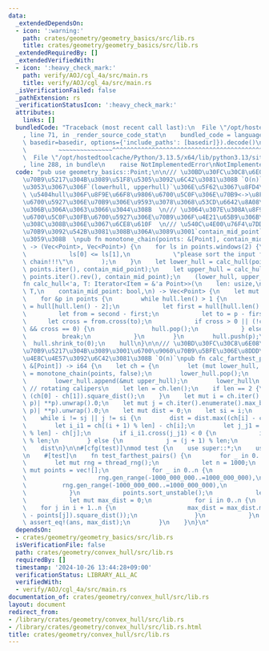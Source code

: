 ```yaml
---
data:
  _extendedDependsOn:
  - icon: ':warning:'
    path: crates/geometry/geometry_basics/src/lib.rs
    title: crates/geometry/geometry_basics/src/lib.rs
  _extendedRequiredBy: []
  _extendedVerifiedWith:
  - icon: ':heavy_check_mark:'
    path: verify/AOJ/cgl_4a/src/main.rs
    title: verify/AOJ/cgl_4a/src/main.rs
  _isVerificationFailed: false
  _pathExtension: rs
  _verificationStatusIcon: ':heavy_check_mark:'
  attributes:
    links: []
  bundledCode: "Traceback (most recent call last):\n  File \"/opt/hostedtoolcache/Python/3.13.5/x64/lib/python3.13/site-packages/onlinejudge_verify/documentation/build.py\"\
    , line 71, in _render_source_code_stat\n    bundled_code = language.bundle(stat.path,\
    \ basedir=basedir, options={'include_paths': [basedir]}).decode()\n          \
    \         ~~~~~~~~~~~~~~~^^^^^^^^^^^^^^^^^^^^^^^^^^^^^^^^^^^^^^^^^^^^^^^^^^^^^^^^^^^^^^^^^^\n\
    \  File \"/opt/hostedtoolcache/Python/3.13.5/x64/lib/python3.13/site-packages/onlinejudge_verify/languages/rust.py\"\
    , line 288, in bundle\n    raise NotImplementedError\nNotImplementedError\n"
  code: "pub use geometry_basics::Point;\n\n/// \u30BD\u30FC\u30C8\u6E08\u307F\u306E\
    \u70B9\u5217\u304B\u3089\u51F8\u5305\u3092\u6C42\u3081\u308B `O(n)`  \n/// \u3053\
    \u3053\u3067\u306F`(lowerhull, upperhull)`\u306E\u5F62\u3067\u8FD4\u3059  \n///\
    \ \u5404hull\u306F\u8F9E\u66F8\u9806\u6700\u5C0F\u306E\u70B9<->\u8F9E\u66F8\u9806\
    \u6700\u5927\u306E\u70B9\u306E\u9593\u3078\u3068\u53CD\u6642\u8A08\u56DE\u308A\
    \u306B\u306A\u3063\u3066\u3044\u308B  \n/// \u3064\u307E\u308A\u8F9E\u66F8\u9806\
    \u6700\u5C0F\u30FB\u6700\u5927\u306E\u70B9\u306F\u4E21\u65B9\u306B\u542B\u307E\
    \u308C\u308B\u306E\u3067\u6CE8\u610F  \n/// \u540C\u4E00\u76F4\u7DDA\u4E0A\u306E\
    \u70B9\u3092\u542B\u3081\u308B\u306A\u3089\u3001`contain_mid_point`\u306F`true`\u306B\
    \u3059\u308B  \npub fn monotone_chain(points: &[Point], contain_mid_point: bool)\
    \ -> (Vec<Point>, Vec<Point>) {\n    for ls in points.windows(2) {\n        assert!(\n\
    \            ls[0] <= ls[1],\n            \"please sort the input for monotone\
    \ chain!!!\"\n        );\n    }\n    let lower_hull = calc_hull(points.len(),\
    \ points.iter(), contain_mid_point);\n    let upper_hull = calc_hull(points.len(),\
    \ points.iter().rev(), contain_mid_point);\n    (lower_hull, upper_hull)\n}\n\n\
    fn calc_hull<'a, T: Iterator<Item = &'a Point>>(\n    len: usize,\n    points:\
    \ T,\n    contain_mid_point: bool,\n) -> Vec<Point> {\n    let mut hull = Vec::with_capacity(len);\n\
    \    for &p in points {\n        while hull.len() > 1 {\n            let second\
    \ = hull[hull.len() - 2];\n            let first = hull[hull.len() - 1];\n   \
    \         let from = second - first;\n            let to = p - first;\n      \
    \      let cross = from.cross(to);\n            if cross > 0 || (!contain_mid_point\
    \ && cross == 0) {\n                hull.pop();\n            } else {\n      \
    \          break;\n            }\n        }\n        hull.push(p);\n    }\n  \
    \  hull.shrink_to(0);\n    hull\n}\n\n/// \u30BD\u30FC\u30C8\u6E08\u307F\u306E\
    \u70B9\u5217\u304B\u3089\u3001\u6700\u9060\u70B9\u5BFE\u306E\u8DDD\u96E2\u306E\
    \u4E8C\u4E57\u3092\u6C42\u3081\u308B `O(n)`\npub fn calc_farthest_point_pair(points:\
    \ &[Point]) -> i64 {\n    let ch = {\n        let (mut lower_hull, mut upper_hull)\
    \ = monotone_chain(points, false);\n        lower_hull.pop();\n        upper_hull.pop();\n\
    \        lower_hull.append(&mut upper_hull);\n        lower_hull\n    };\n   \
    \ // rotating calipers\n    let len = ch.len();\n    if len == 2 {\n        return\
    \ (ch[0] - ch[1]).square_dist();\n    }\n    let mut i = ch.iter().enumerate().min_by_key(|(_,\
    \ p)| **p).unwrap().0;\n    let mut j = ch.iter().enumerate().max_by_key(|(_,\
    \ p)| **p).unwrap().0;\n    let mut dist = 0;\n    let si = i;\n    let sj = j;\n\
    \    while i != sj || j != si {\n        dist = dist.max((ch[i] - ch[j]).square_dist());\n\
    \        let i_i1 = ch[(i + 1) % len] - ch[i];\n        let j_j1 = ch[(j + 1)\
    \ % len] - ch[j];\n        if i_i1.cross(j_j1) < 0 {\n            i = (i + 1)\
    \ % len;\n        } else {\n            j = (j + 1) % len;\n        }\n    }\n\
    \    dist\n}\n\n#[cfg(test)]\nmod test {\n    use super::*;\n    use rand::prelude::*;\n\
    \n    #[test]\n    fn test_farthest_pairs() {\n        for _ in 0..10 {\n    \
    \        let mut rng = thread_rng();\n            let n = 1000;\n            let\
    \ mut points = vec![];\n            for _ in 0..n {\n                points.push(Point::new(\n\
    \                    rng.gen_range(-1000_000_000..=1000_000_000),\n          \
    \          rng.gen_range(-1000_000_000..=1000_000_000),\n                ));\n\
    \            }\n            points.sort_unstable();\n            let ans = calc_farthest_point_pair(&points);\n\
    \            let mut max_dist = 0;\n            for i in 0..n {\n            \
    \    for j in i + 1..n {\n                    max_dist = max_dist.max((points[i]\
    \ - points[j]).square_dist());\n                }\n            }\n           \
    \ assert_eq!(ans, max_dist);\n        }\n    }\n}\n"
  dependsOn:
  - crates/geometry/geometry_basics/src/lib.rs
  isVerificationFile: false
  path: crates/geometry/convex_hull/src/lib.rs
  requiredBy: []
  timestamp: '2024-10-26 13:44:28+09:00'
  verificationStatus: LIBRARY_ALL_AC
  verifiedWith:
  - verify/AOJ/cgl_4a/src/main.rs
documentation_of: crates/geometry/convex_hull/src/lib.rs
layout: document
redirect_from:
- /library/crates/geometry/convex_hull/src/lib.rs
- /library/crates/geometry/convex_hull/src/lib.rs.html
title: crates/geometry/convex_hull/src/lib.rs
---
```

